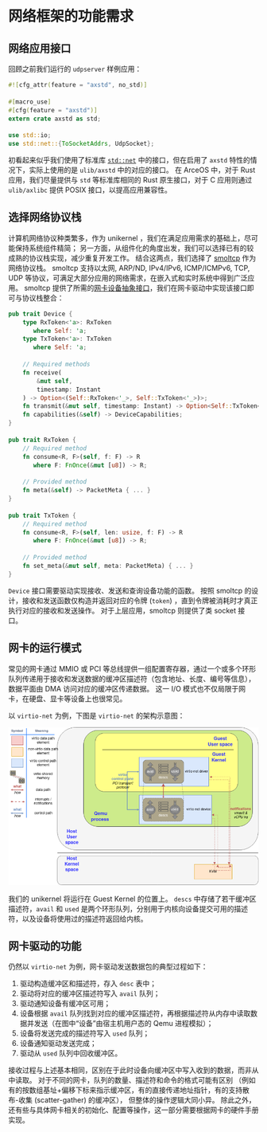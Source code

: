 # 网络框架的功能需求

## 网络应用接口

回顾之前我们运行的 `udpserver` 样例应用：

```rust
#![cfg_attr(feature = "axstd", no_std)]

#[macro_use]
#[cfg(feature = "axstd")]
extern crate axstd as std;

use std::io;
use std::net::{ToSocketAddrs, UdpSocket};
```

初看起来似乎我们使用了标准库 [`std::net`](https://doc.rust-lang.org/std/net/index.html) 中的接口，但在启用了 `axstd` 特性的情况下，实际上使用的是 `ulib/axstd` 中的对应的接口。
在 ArceOS 中，对于 Rust 应用，我们尽量提供与 `std` 等标准库相同的 Rust 原生接口，对于 C 应用则通过 `ulib/axlibc` 提供 POSIX 接口，以提高应用兼容性。

## 选择网络协议栈

计算机网络协议种类繁多，作为 unikernel ，我们在满足应用需求的基础上，尽可能保持系统组件精简；
另一方面，从组件化的角度出发，我们可以选择已有的较成熟的协议栈实现，减少重复开发工作。
结合这两点，我们选择了 [smoltcp](https://github.com/smoltcp-rs/smoltcp) 作为网络协议栈。
smoltcp 支持以太网, ARP/ND, IPv4/IPv6, ICMP/ICMPv6, TCP, UDP 等协议，可满足大部分应用的网络需求，在嵌入式和实时系统中得到广泛应用。
smoltcp 提供了所需的[网卡设备抽象接口](https://docs.rs/smoltcp/latest/smoltcp/phy/index.html)，我们在网卡驱动中实现该接口即可与协议栈整合：

```rust
pub trait Device {
    type RxToken<'a>: RxToken
       where Self: 'a;
    type TxToken<'a>: TxToken
       where Self: 'a;

    // Required methods
    fn receive(
        &mut self,
        timestamp: Instant
    ) -> Option<(Self::RxToken<'_>, Self::TxToken<'_>)>;
    fn transmit(&mut self, timestamp: Instant) -> Option<Self::TxToken<'_>>;
    fn capabilities(&self) -> DeviceCapabilities;
}

pub trait RxToken {
    // Required method
    fn consume<R, F>(self, f: F) -> R
       where F: FnOnce(&mut [u8]) -> R;

    // Provided method
    fn meta(&self) -> PacketMeta { ... }
}

pub trait TxToken {
    // Required method
    fn consume<R, F>(self, len: usize, f: F) -> R
       where F: FnOnce(&mut [u8]) -> R;

    // Provided method
    fn set_meta(&mut self, meta: PacketMeta) { ... }
}
```

`Device` 接口需要驱动实现接收、发送和查询设备功能的函数。
按照 smoltcp 的设计，接收和发送函数仅构造并返回对应的令牌 (`token`) ，直到令牌被消耗时才真正执行对应的接收和发送操作。
对于上层应用，smoltcp 则提供了类 socket 接口。

## 网卡的运行模式

常见的网卡通过 MMIO 或 PCI 等总线提供一组配置寄存器，通过一个或多个环形队列传递用于接收和发送数据的缓冲区描述符（包含地址、长度、编号等信息），数据平面由 DMA 访问对应的缓冲区传递数据。
这一 I/O 模式也不仅局限于网卡，在硬盘、显卡等设备上也很常见。

以 `virtio-net` 为例，下图是 `virtio-net` 的架构示意图：

![vn](assets/virtio-net.png)

我们的 unikernel 将运行在 Guest Kernel 的位置上。
`descs` 中存储了若干缓冲区描述符，`avail` 和 `used` 是两个环形队列，分别用于内核向设备提交可用的描述符，以及设备将使用过的描述符返回给内核。

## 网卡驱动的功能

仍然以 `virtio-net` 为例，网卡驱动发送数据包的典型过程如下：

1. 驱动构造缓冲区和描述符，存入 `desc` 表中；
2. 驱动将对应的缓冲区描述符写入 `avail` 队列；
3. 驱动通知设备有缓冲区可用；
4. 设备根据 `avail` 队列找到对应的缓冲区描述符，再根据描述符从内存中读取数据并发送（在图中“设备”由宿主机用户态的 Qemu 进程模拟）；
5. 设备将发送完成的描述符写入 `used` 队列；
6. 设备通知驱动发送完成；
7. 驱动从 `used` 队列中回收缓冲区。

接收过程与上述基本相同，区别在于此时设备向缓冲区中写入收到的数据，而非从中读取。
对于不同的网卡，队列的数量、描述符和命令的格式可能有区别
（例如有的按数组基址+偏移下标来指示缓冲区，有的直接传递地址指针，有的支持散布-收集 (scatter-gather) 的缓冲区），
但整体的操作逻辑大同小异。
除此之外，还有些与具体网卡相关的初始化、配置等操作，这一部分需要根据网卡的硬件手册实现。
